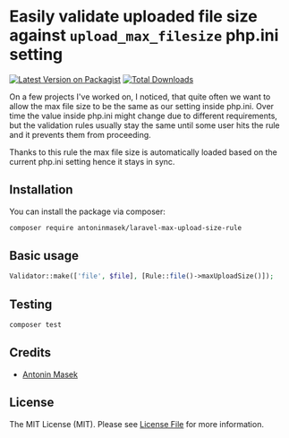 # Easily validate uploaded file size against `upload_max_filesize` php.ini setting

[![Latest Version on Packagist](https://img.shields.io/packagist/v//laravel-max-upload-size-rule.svg?style=flat-square)](https://packagist.org/packages//laravel-max-upload-size-rule)
[![Total Downloads](https://img.shields.io/packagist/dt//laravel-max-upload-size-rule.svg?style=flat-square)](https://packagist.org/packages//laravel-max-upload-size-rule)

On a few projects I've worked on, I noticed, that quite often we want to allow the max file size to be the same as our setting inside php.ini. Over time the value inside php.ini might change due to different requirements, but the validation rules usually stay the same until some user hits the rule and it prevents them from proceeding.

Thanks to this rule the max file size is automatically loaded based on the current php.ini setting hence it stays in sync.

## Installation

You can install the package via composer:

```bash
composer require antoninmasek/laravel-max-upload-size-rule
```

## Basic usage

```php
Validator::make(['file', $file], [Rule::file()->maxUploadSize()]);
```

## Testing

```bash
composer test
```

## Credits

- [Antonin Masek](https://github.com/antoninmasek)

## License

The MIT License (MIT). Please see [License File](LICENSE.md) for more information.
